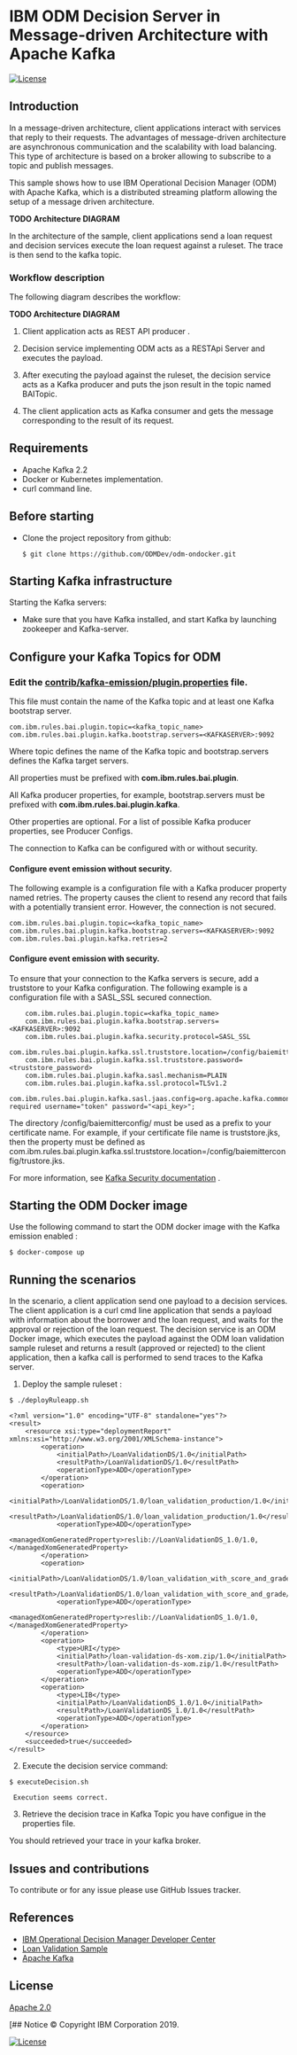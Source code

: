 # IBM ODM Decision Server in Message-driven Architecture with Apache Kafka
[![License](https://img.shields.io/badge/License-Apache%202.0-blue.svg)](https://opensource.org/licenses/Apache-2.0)

## Introduction

In a message-driven architecture, client applications interact with services that reply to their requests.
The advantages of message-driven architecture are asynchronous communication and the scalability with load balancing.
This type of architecture is based on a broker allowing to subscribe to a topic and publish messages.

This sample shows how to use IBM Operational Decision Manager (ODM) with Apache Kafka, which is a distributed streaming platform allowing the setup of a message driven architecture.

**TODO Architecture DIAGRAM**


In the architecture of the sample, client applications send a loan request and decision services execute the loan request against a ruleset. The trace is then send to the kafka topic.



### Workflow description
The following diagram describes the workflow:


**TODO Architecture DIAGRAM**

1. Client application acts as REST API producer .

2. Decision service implementing ODM acts as a RESTApi Server and executes the payload.

3. After executing the payload against the ruleset, the decision service acts as a Kafka producer and puts the json result in the topic named BAITopic.

4. The client application acts as Kafka consumer and gets the message corresponding to the result of its request.

## Requirements

* Apache Kafka 2.2
* Docker or Kubernetes implementation.
* curl command line.


## Before starting
* Clone the project repository from github:

  ```$ git clone https://github.com/ODMDev/odm-ondocker.git```

## Starting Kafka infrastructure

Starting the Kafka servers:

* Make sure that you have Kafka installed, and start Kafka by launching zookeeper and Kafka-server.


## Configure your Kafka Topics for ODM
### Edit the [contrib/kafka-emission/plugin.properties](contrib/kafka-emission/plugin.properties) file.

  This file must contain the name of the Kafka topic and at least one Kafka bootstrap server.

```
com.ibm.rules.bai.plugin.topic=<kafka_topic_name>                       
com.ibm.rules.bai.plugin.kafka.bootstrap.servers=<KAFKASERVER>:9092
```

Where topic defines the name of the Kafka topic and bootstrap.servers defines the Kafka target servers.

All properties must be prefixed with **com.ibm.rules.bai.plugin**.

All Kafka producer properties, for example, bootstrap.servers must be prefixed with **com.ibm.rules.bai.plugin.kafka**.

Other properties are optional. For a list of possible Kafka producer properties, see Producer Configs.

The connection to Kafka can be configured with or without security.

####    Configure event emission without security.

The following example is a configuration file with a Kafka producer property named retries. The property causes the client to resend any record that fails with a potentially transient error. However, the connection is not secured.
    
```
com.ibm.rules.bai.plugin.topic=<kafka_topic_name>                       
com.ibm.rules.bai.plugin.kafka.bootstrap.servers=<KAFKASERVER>:9092
com.ibm.rules.bai.plugin.kafka.retries=2
```

#### Configure event emission with security.

To ensure that your connection to the Kafka servers is secure, add a truststore to your Kafka configuration. The following example is a configuration file with a SASL_SSL secured connection.

```
    com.ibm.rules.bai.plugin.topic=<kafka_topic_name>
    com.ibm.rules.bai.plugin.kafka.bootstrap.servers=<KAFKASERVER>:9092
    com.ibm.rules.bai.plugin.kafka.security.protocol=SASL_SSL
    com.ibm.rules.bai.plugin.kafka.ssl.truststore.location=/config/baiemitterconfig/<truststore.jks>
    com.ibm.rules.bai.plugin.kafka.ssl.truststore.password=<truststore_password>
    com.ibm.rules.bai.plugin.kafka.sasl.mechanism=PLAIN
    com.ibm.rules.bai.plugin.kafka.ssl.protocol=TLSv1.2
    com.ibm.rules.bai.plugin.kafka.sasl.jaas.config=org.apache.kafka.common.security.plain.PlainLoginModule required username="token" password="<api_key>";
```

The directory /config/baiemitterconfig/ must be used as a prefix to your certificate name. For example, if your certificate file name is truststore.jks, then the property must be defined as com.ibm.rules.bai.plugin.kafka.ssl.truststore.location=/config/baiemitterconfig/trustore.jks.

For more information, see [Kafka Security documentation](https://kafka.apache.org/11/documentation.html#security) .



## Starting the ODM Docker image
Use the following command to start the ODM docker image with the Kafka emission enabled :

`$ docker-compose up`

## Running the scenarios

In the scenario, a client application send one payload to a decision services.
The client application is a curl cmd line application that sends a payload with information about the borrower and the loan request, and waits for the approval or rejection of the loan request.
The decision service is an ODM Docker image, which executes the payload against the ODM loan validation sample ruleset and returns a result (approved or rejected) to the client application, then a kafka call is performed to send traces to the Kafka server.

1. Deploy the sample ruleset :

`$ ./deployRuleapp.sh`

```
<?xml version="1.0" encoding="UTF-8" standalone="yes"?>
<result>
    <resource xsi:type="deploymentReport" xmlns:xsi="http://www.w3.org/2001/XMLSchema-instance">
        <operation>
            <initialPath>/LoanValidationDS/1.0</initialPath>
            <resultPath>/LoanValidationDS/1.0</resultPath>
            <operationType>ADD</operationType>
        </operation>
        <operation>
            <initialPath>/LoanValidationDS/1.0/loan_validation_production/1.0</initialPath>
            <resultPath>/LoanValidationDS/1.0/loan_validation_production/1.0</resultPath>
            <operationType>ADD</operationType>
            <managedXomGeneratedProperty>reslib://LoanValidationDS_1.0/1.0,</managedXomGeneratedProperty>
        </operation>
        <operation>
            <initialPath>/LoanValidationDS/1.0/loan_validation_with_score_and_grade/1.0</initialPath>
            <resultPath>/LoanValidationDS/1.0/loan_validation_with_score_and_grade/1.0</resultPath>
            <operationType>ADD</operationType>
            <managedXomGeneratedProperty>reslib://LoanValidationDS_1.0/1.0,</managedXomGeneratedProperty>
        </operation>
        <operation>
            <type>URI</type>
            <initialPath>/loan-validation-ds-xom.zip/1.0</initialPath>
            <resultPath>/loan-validation-ds-xom.zip/1.0</resultPath>
            <operationType>ADD</operationType>
        </operation>
        <operation>
            <type>LIB</type>
            <initialPath>/LoanValidationDS_1.0/1.0</initialPath>
            <resultPath>/LoanValidationDS_1.0/1.0</resultPath>
            <operationType>ADD</operationType>
        </operation>
    </resource>
    <succeeded>true</succeeded>
</result>
```

2. Execute the decision service command:

  `$ executeDecision.sh`

```
 Execution seems correct.
```

3. Retrieve the decision trace in Kafka Topic you have configue in the properties file.

You should retrieved your trace in your kafka broker.

## Issues and contributions

To contribute or for any issue please use GitHub Issues tracker.

## References
* [IBM Operational Decision Manager Developer Center](https://developer.ibm.com/odm/)
* [Loan Validation Sample](https://www.ibm.com/support/knowledgecenter/SSQP76_8.10.x/com.ibm.odm.dcenter.tutorials/tutorials_topics/tpc_dc_scenario.html)
* [Apache Kafka](https://kafka.apache.org/)

## License
[Apache 2.0](LICENSE)

[## Notice
© Copyright IBM Corporation 2019.


[![License](https://img.shields.io/badge/License-Apache%202.0-blue.svg)](https://opensource.org/licenses/Apache-2.0)
